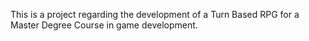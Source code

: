 This is a project regarding the development of a Turn Based RPG for a Master Degree Course in game development.
